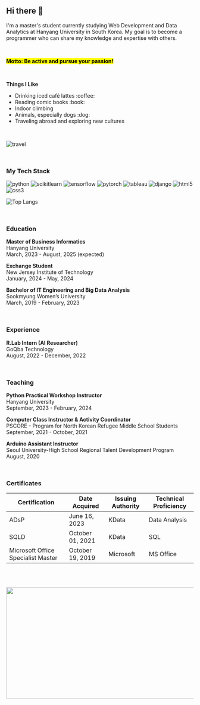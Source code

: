 <!--
**inhooinu/inhooinu** is a ✨ _special_ ✨ repository because its `README.md` (this file) appears on your GitHub profile.

Here are some ideas to get you started:

- 🔭 I’m currently working on ...
- 🌱 I’m currently learning ...
- 👯 I’m looking to collaborate on ...
- 🤔 I’m looking for help with ...
- 💬 Ask me about ...
- 📫 How to reach me: ...
- 😄 Pronouns: ...
- ⚡ Fun fact: ...
-->

<h2>Hi there 👋</h2>
<p>I'm a master's student currently studying Web Development and Data Analytics at Hanyang University in South Korea. My goal is to become a programmer who can share my knowledge and expertise with others.</p><br/>
<p><mark><b>Motto: Be active and pursue your passion!</b></mark></p><br/>

<p><b>Things I Like</b></p>
<ul>
  <li>Drinking iced café lattes :coffee:</li>
  <li>Reading comic books :book:</li>
  <li>Indoor climbing</li>
  <li>Animals, especially dogs :dog:</li>
  <li>Traveling abroad and exploring new cultures</li>
</ul><br/>

![travel](https://github.com/user-attachments/assets/ee37aafc-36f8-4efa-982c-1b3dff3ceab4)

<br/>
<h3>My Tech Stack</h3>
<p><span>
  <img alt="python" src ="https://img.shields.io/badge/python-3776AB.svg?&style=flat-square&logo=python&logoColor=white"/>
  <img alt="scikitlearn" src ="https://img.shields.io/badge/scikitlearn-F7931E.svg?&style=flat-square&logo=scikitlearn&logoColor=white"/>
  <img alt="tensorflow" src ="https://img.shields.io/badge/tensorflow-FF6F00.svg?&style=flat-square&logo=tensorflow&logoColor=white"/>
  <img alt="pytorch" src ="https://img.shields.io/badge/pytorch-EE4C2C.svg?&style=flat-square&logo=pytorch&logoColor=white"/>
  <img alt="tableau" src ="https://img.shields.io/badge/tableau-E97627.svg?&style=flat-square&logo=tableau&logoColor=white"/>
  <img alt="django" src ="https://img.shields.io/badge/django-092E20.svg?&style=flat-square&logo=django&logoColor=white"/>
  <img alt="html5" src ="https://img.shields.io/badge/html5-E34F26.svg?&style=flat-square&logo=html5&logoColor=white"/>
  <img alt="css3" src ="https://img.shields.io/badge/css3-1572B6.svg?&style=flat-square&logo=css3&logoColor=white"/>
</span></p>

![Top Langs](https://github-readme-stats.vercel.app/api/top-langs/?username=inhooinu&layout=compact)

<br/>
<h3>Education</h3>
<p><b>Master of Business Informatics</b><br/>
  Hanyang University<br/>
  March, 2023 - August, 2025 (expected)
</p>
<p><b>Exchange Student</b><br/>
  New Jersey Institute of Technology<br/>
  January, 2024 - May, 2024
</p>
<p><b>Bachelor of IT Engineering and Big Data Analysis</b><br/>
  Sookmyung Women’s University<br/>
  March, 2019 - February, 2023
</p>

<br/>
<h3>Experience</h3>
<p><b>R.Lab Intern (AI Researcher)</b><br/>
  GoQba Technology<br/>
  August, 2022 - December, 2022
</p>

<br/>
<h3>Teaching</h3>
<p><b>Python Practical Workshop Instructor</b><br/>
  Hanyang University<br/>
  September, 2023 - February, 2024
</p>

<p><b>Computer Class Instructor & Activity Coordinator</b><br/>
  PSCORE - Program for North Korean Refugee Middle School Students<br/>
  September, 2021 - October, 2021
</p>

<p><b>Arduino Assistant Instructor</b><br/>
  Seoul University-High School Regional Talent Development Program<br/>
  August, 2020
</p>

<br/>
<h3>Certificates</h3>
<table>
  <thead>
    <tr>
      <th>Certification</th>
      <th>Date Acquired</th>
      <th>Issuing Authority</th>
      <th>Technical Proficiency</th>
    </tr>
  </thead>
  <tbody>
    <tr>
      <td>ADsP</td>
      <td>June 16, 2023</td>
      <td>KData</td>
      <td>Data Analysis</td>
    </tr>
    <tr>
      <td>SQLD</td>
      <td>October 01, 2021</td>
      <td>KData</td>
      <td>SQL</td>
    </tr>
    <tr>
      <td>Microsoft Office Specialist Master</td>
      <td>October 19, 2019</td>
      <td>Microsoft</td>
      <td>MS Office</td>
    </tr>
  </tbody>
</table>

<br/><br/>
<p><a href="https://github.com/devxb/gitanimals">
<img
  src="https://render.gitanimals.org/farms/inhooinu"
  width="600"
  height="300"
/>
</a></p>
